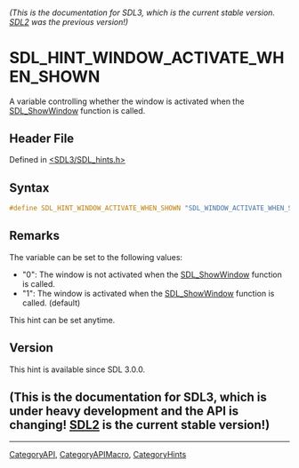 ###### (This is the documentation for SDL3, which is the current stable version. [SDL2](https://wiki.libsdl.org/SDL2/) was the previous version!)
# SDL_HINT_WINDOW_ACTIVATE_WHEN_SHOWN

A variable controlling whether the window is activated when the [SDL_ShowWindow](SDL_ShowWindow) function is called.

## Header File

Defined in [<SDL3/SDL_hints.h>](https://github.com/libsdl-org/SDL/blob/main/include/SDL3/SDL_hints.h)

## Syntax

```c
#define SDL_HINT_WINDOW_ACTIVATE_WHEN_SHOWN "SDL_WINDOW_ACTIVATE_WHEN_SHOWN"
```

## Remarks

The variable can be set to the following values:

- "0": The window is not activated when the
  [SDL_ShowWindow](SDL_ShowWindow) function is called.
- "1": The window is activated when the [SDL_ShowWindow](SDL_ShowWindow)
  function is called. (default)

This hint can be set anytime.

## Version

This hint is available since SDL 3.0.0.

## (This is the documentation for SDL3, which is under heavy development and the API is changing! [SDL2](https://wiki.libsdl.org/SDL2/) is the current stable version!)



----
[CategoryAPI](CategoryAPI), [CategoryAPIMacro](CategoryAPIMacro), [CategoryHints](CategoryHints)


